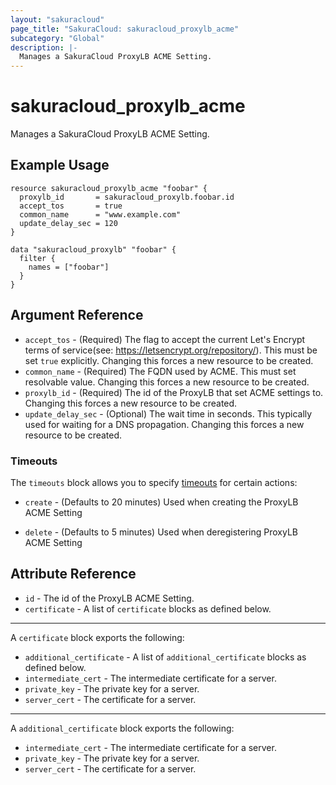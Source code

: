 ```yaml
---
layout: "sakuracloud"
page_title: "SakuraCloud: sakuracloud_proxylb_acme"
subcategory: "Global"
description: |-
  Manages a SakuraCloud ProxyLB ACME Setting.
---
```


# sakuracloud_proxylb_acme

Manages a SakuraCloud ProxyLB ACME Setting.

## Example Usage

```hcl
resource sakuracloud_proxylb_acme "foobar" {
  proxylb_id       = sakuracloud_proxylb.foobar.id
  accept_tos       = true
  common_name      = "www.example.com"
  update_delay_sec = 120
}

data "sakuracloud_proxylb" "foobar" {
  filter {
    names = ["foobar"]
  }
}
```
## Argument Reference

* `accept_tos` - (Required) The flag to accept the current Let's Encrypt terms of service(see: https://letsencrypt.org/repository/). This must be set `true` explicitly. Changing this forces a new resource to be created.
* `common_name` - (Required) The FQDN used by ACME. This must set resolvable value. Changing this forces a new resource to be created.
* `proxylb_id` - (Required) The id of the ProxyLB that set ACME settings to. Changing this forces a new resource to be created.
* `update_delay_sec` - (Optional) The wait time in seconds. This typically used for waiting for a DNS propagation. Changing this forces a new resource to be created.



### Timeouts

The `timeouts` block allows you to specify [timeouts](https://www.terraform.io/docs/configuration/resources.html#operation-timeouts) for certain actions:

* `create` - (Defaults to 20 minutes) Used when creating the ProxyLB ACME Setting



* `delete` - (Defaults to 5 minutes) Used when deregistering ProxyLB ACME Setting



## Attribute Reference

* `id` - The id of the ProxyLB ACME Setting.
* `certificate` - A list of `certificate` blocks as defined below.


---

A `certificate` block exports the following:

* `additional_certificate` - A list of `additional_certificate` blocks as defined below.
* `intermediate_cert` - The intermediate certificate for a server.
* `private_key` - The private key for a server.
* `server_cert` - The certificate for a server.

---

A `additional_certificate` block exports the following:

* `intermediate_cert` - The intermediate certificate for a server.
* `private_key` - The private key for a server.
* `server_cert` - The certificate for a server.


